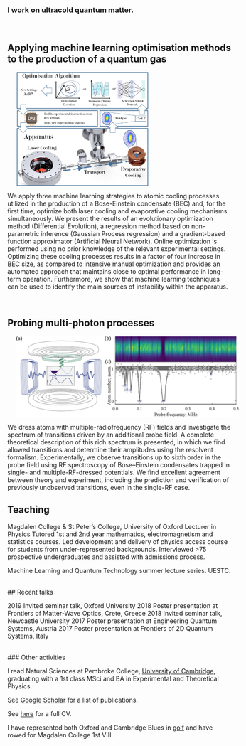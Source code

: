 ### I work on ultracold quantum matter. 

<br/>

## Applying machine learning optimisation methods to the production of a quantum gas

<img align="middle" src="Feedback_Loop.jpg" width="300" hspace="20">

We apply three machine learning strategies to atomic cooling processes utilized in the production of a Bose-Einstein condensate (BEC) and, for the first time, optimize both laser cooling and evaporative cooling mechanisms simultaneously. We present the results of an evolutionary optimization method (Differential Evolution), a regression method based on non-parametric inference (Gaussian Process regression) and a gradient-based function approximator (Artificial Neural Network). Online optimization is performed using no prior knowledge of the relevant experimental settings. Optimizing these cooling processes results in a factor of four increase in BEC size, as compared to intensive manual optimization and provides an automated approach that maintains close to optimal performance in long-term operation. Furthermore, we show that machine learning techniques can be used to identify the main sources of instability within the apparatus.

<br/>

## Probing multi-photon processes

<img align="middle" src="Fig1Probing.jpg" width="500" hspace="20">

We dress atoms with multiple-radiofrequency (RF) fields and investigate the spectrum of transitions driven by an additional probe field. A complete theoretical description of this rich spectrum is presented, in which we find allowed transitions and determine their amplitudes using the resolvent formalism. Experimentally, we observe transitions up to sixth order in the probe field using RF spectroscopy of Bose–Einstein condensates trapped in single- and multiple-RF-dressed potentials. We find excellent agreement between theory and experiment, including the prediction and verification of previously unobserved transitions, even in the single-RF case.


## Teaching

Magdalen College & St Peter’s College, University of Oxford
Lecturer in Physics Tutored 1st and 2nd year mathematics, electromagnetism and statistics courses. Led development and delivery
of physics access course for students from under-represented backgrounds. Interviewed >75 prospective
undergraduates and assisted with admissions process.

Machine Learning and Quantum Technology summer lecture series. UESTC.


<br/>
## Recent talks

2019 Invited seminar talk, Oxford University
2018 Poster presentation at Frontiers of Matter-Wave Optics, Crete, Greece
2018 Invited seminar talk, Newcastle University
2017 Poster presentation at Engineering Quantum Systems, Austria
2017 Poster presentation at Frontiers of 2D Quantum Systems, Italy


<br/>
### Other activities

I read Natural Sciences at Pembroke College, [University of Cambridge](https://www.cam.ac.uk/), graduating with a 1st class MSci and BA in Experimental and Theoretical Physics.

See [Google Scholar](https://scholar.google.com/citations?user=Wbwb3AIAAAAJ&hl=en) for a list of publications.

See [here](CV_AJB.pdf) for a full CV.

I have represented both Oxford and Cambridge Blues in [golf](hhttp://www.cugc.uk/) and have rowed for Magdalen College 1st VIII.
